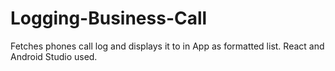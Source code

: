 # Logging-Business-Call
Fetches phones call log and displays it to in App as formatted list. React and Android Studio used.
